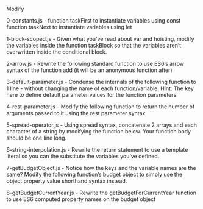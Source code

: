 Modify

0-constants.js - function taskFirst to instantiate variables using const
function taskNext to instantiate variables using let

1-block-scoped.js - Given what you’ve read about var and hoisting, modify the variables inside the function taskBlock so that the variables aren’t overwritten inside the conditional block.

2-arrow.js - Rewrite the following standard function to use ES6’s arrow syntax of the function add (it will be an anonymous function after)

3-default-parameter.js - Condense the internals of the following function to 1 line - without changing the name of each function/variable.
Hint: The key here to define default parameter values for the function parameters.

4-rest-parameter.js - Modify the following function to return the number of arguments passed to it using the rest parameter syntax

5-spread-operator.js - Using spread syntax, concatenate 2 arrays and each character of a string by modifying the function below. Your function body should be one line long.

6-string-interpolation.js - Rewrite the return statement to use a template literal so you can the substitute the variables you’ve defined.

7-getBudgetObject.js - Notice how the keys and the variable names are the same?
Modify the following function’s budget object to simply use the object property value shorthand syntax instead.

8-getBudgetCurrentYear.js - Rewrite the getBudgetForCurrentYear function to use ES6 computed property names on the budget object

